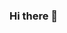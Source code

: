 ### Hi there 👋

<!--
**jeongilseo/jeongilseo** is a ✨ _special_ ✨ repository because its `README.md` (this file) appears on your GitHub profile.

Here are some ideas to get you started:

- 🔭 Prof. Jeongil Seo
- 🌱 I’m currently working on DongA University in South Korea
-->
